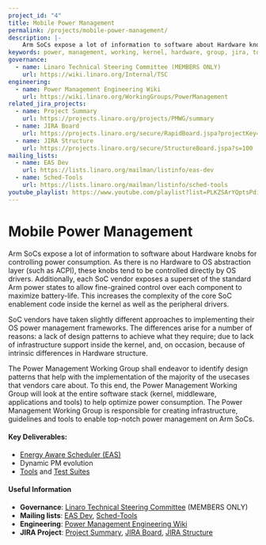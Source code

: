 ```yaml
---
project_id: "4"
title: Mobile Power Management
permalink: /projects/mobile-power-management/
description: |-
    Arm SoCs expose a lot of information to software about Hardware knobs for controlling power consumption.
keywords: power, management, working, kernel, hardware, group, jira, tools, differences, project
governance:
  - name: Linaro Technical Steering Committee (MEMBERS ONLY)
    url: https://wiki.linaro.org/Internal/TSC
engineering:
  - name: Power Management Engineering Wiki
    url: https://wiki.linaro.org/WorkingGroups/PowerManagement
related_jira_projects:
  - name: Project Summary
    url: https://projects.linaro.org/projects/PMWG/summary
  - name: JIRA Board
    url: https://projects.linaro.org/secure/RapidBoard.jspa?projectKey=PMWG&rapidView=30
  - name: JIRA Structure
    url: https://projects.linaro.org/secure/StructureBoard.jspa?s=100
mailing_lists:
  - name: EAS Dev
    url: https://lists.linaro.org/mailman/listinfo/eas-dev
  - name: Sched-Tools
    url: https://lists.linaro.org/mailman/listinfo/sched-tools
youtube_playlist: https://www.youtube.com/playlist?list=PLKZSArYQptsPdiaNrIkWgl-x-fg48gJYV
---
```


# Mobile Power Management

Arm SoCs expose a lot of information to software about Hardware knobs for controlling power consumption. As there is no Hardware to OS abstraction layer (such as ACPI), these knobs tend to be controlled directly by OS drivers. Additionally, each SoC vendor exposes a superset of the standard Arm power states to allow fine-grained control over each component to maximize battery-life. This increases the complexity of the core SoC enablement code inside the kernel as well as the peripheral drivers.

SoC vendors have taken slightly different approaches to implementing their OS power management frameworks. The differences arise for a number of reasons: a lack of design patterns to achieve what they require; due to lack of infrastructure support inside the kernel, and, on occasion, because of intrinsic differences in Hardware structure.

The Power Management Working Group shall endeavor to identify design patterns that help with the implementation of the majority of the usecases that vendors care about. To this end, the Power Management Working Group will look at the entire software stack (kernel, middleware, applications and tools) to help optimize power consumption. The Power Management Working Group is responsible for creating infrastructure, guidelines and tools to enable top-notch power management on Arm SoCs.

#### Key Deliverables:

- [Energy Aware Scheduler (EAS)](https://wiki.linaro.org/WorkingGroups/PowerManagement/Resources/EAS)
- Dynamic PM evolution
- [Tools](https://wiki.linaro.org/WorkingGroups/PowerManagement/Resources/Tools) and [Test Suites](https://wiki.linaro.org/WorkingGroups/PowerManagement/Resources/TestSuite)

#### Useful Information

- **Governance**: [Linaro Technical Steering Committee](https://wiki.linaro.org/Internal/TSC) (MEMBERS ONLY)
- **Mailing lists**: [EAS Dev](https://lists.linaro.org/mailman/listinfo/eas-dev), [Sched-Tools](https://lists.linaro.org/mailman/listinfo/sched-tools)
- **Engineering**: [Power Management Engineering Wiki](https://wiki.linaro.org/WorkingGroups/PowerManagement)
- **JIRA Project**: [Project Summary](https://projects.linaro.org/projects/PMWG/summary), [JIRA Board](https://projects.linaro.org/secure/RapidBoard.jspa?projectKey=PMWG&rapidView=30), [JIRA Structure](https://projects.linaro.org/secure/StructureBoard.jspa?s=100)
